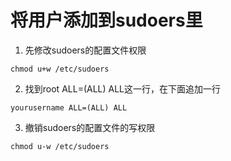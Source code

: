 # 将用户添加到sudoers里

1. 先修改sudoers的配置文件权限
```
chmod u+w /etc/sudoers
```

2. 找到root ALL=(ALL) ALL这一行，在下面追加一行
```
yourusername ALL=(ALL) ALL
```

3. 撤销sudoers的配置文件的写权限
```
chmod u-w /etc/sudoers
```